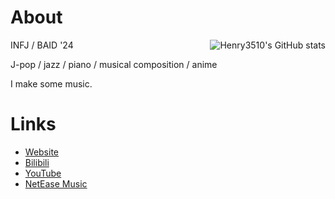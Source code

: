# About

<a href="#"><img align="right" alt="Henry3510's GitHub stats" src="https://github-readme-stats.vercel.app/api?username=henry3510&count_private=true&show_icons=true&theme=tokyonight"></img></a>

INFJ / BAID '24

J-pop / jazz / piano / musical composition / anime

I make some music.

# Links

- [Website](https://henry3510.com/)
- [Bilibili](https://space.bilibili.com/226288130)
- [YouTube](https://www.youtube.com/channel/UCyK0edeGCdywIPtiIElxp5g)
- [NetEase Music](https://music.163.com/#/artist?id=48345385)
